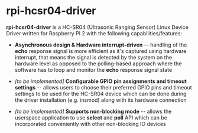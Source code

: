 # rpi-hcsr04-driver

**rpi-hcsr04-driver** is a HC-SR04 (Ultrasonic Ranging Sensor)  Linux Device Driver written for Raspberry PI 2  with the following capabilities/features:

- **Asynchronous design & Hardware interrupt-driven** -- handling of the **echo** response signal is more efficient as it's captured using hardware interrupt, that means the signal is detected by the system on the hardware level as opposed to the polling-based approach where the software has to loop and monitor the **echo** response signal state
 
- _[to be implemented]_ **Configurable GPIO pin assignments and timeout settings** -- allows users to choose their preferred GPIO pins and timeout settings to be used for the HC-SR04 device which can be done during the driver installation (e.g. insmod) along with its hardware connection

- _[to be implemented]_ **Supports non-blocking mode** -- allows the userspace application to use **select** and **poll** API which can be incorporated conveniently with other non-blocking IO devices

